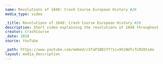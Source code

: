 ```yaml
---
name: Revolutions of 1848: Crash Course European History #26
media_type: video

_title: Revolutions of 1848: Crash Course European History #26
description: Short video explaining the revolutions of 1848 throughout Europe.
creator: CrashCourse
_date: 2019
source: YouTube

_path: https://www.youtube.com/embed/cXTaP1BD1YY?si=9h1NUTcfLM2OtxAo
layout: media_description
---
```

